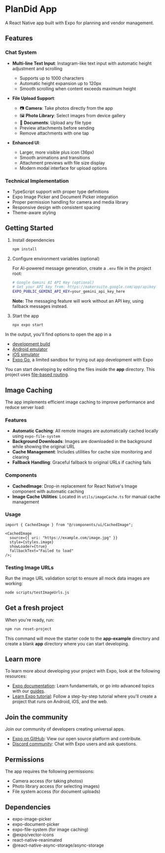 # PlanDid App

A React Native app built with Expo for planning and vendor management.

## Features

### Chat System

- **Multi-line Text Input**: Instagram-like text input with automatic height adjustment and scrolling
  - Supports up to 1000 characters
  - Automatic height expansion up to 120px
  - Smooth scrolling when content exceeds maximum height
- **File Upload Support**:

  - 📷 **Camera**: Take photos directly from the app
  - 🖼️ **Photo Library**: Select images from device gallery
  - 📎 **Documents**: Upload any file type
  - Preview attachments before sending
  - Remove attachments with one tap

- **Enhanced UI**:
  - Larger, more visible plus icon (36px)
  - Smooth animations and transitions
  - Attachment previews with file size display
  - Modern modal interface for upload options

### Technical Implementation

- TypeScript support with proper type definitions
- Expo Image Picker and Document Picker integration
- Proper permission handling for camera and media library
- Responsive design with consistent spacing
- Theme-aware styling

## Getting Started

1. Install dependencies

   ```bash
   npm install
   ```

2. Configure environment variables (optional)

   For AI-powered message generation, create a `.env` file in the project root:

   ```bash
   # Google Gemini AI API Key (optional)
   # Get your API key from: https://makersuite.google.com/app/apikey
   EXPO_PUBLIC_GEMINI_API_KEY=your_gemini_api_key_here
   ```

   **Note:** The messaging feature will work without an API key, using fallback messages instead.

3. Start the app

   ```bash
   npx expo start
   ```

In the output, you'll find options to open the app in a

- [development build](https://docs.expo.dev/develop/development-builds/introduction/)
- [Android emulator](https://docs.expo.dev/workflow/android-studio-emulator/)
- [iOS simulator](https://docs.expo.dev/workflow/ios-simulator/)
- [Expo Go](https://expo.dev/go), a limited sandbox for trying out app development with Expo

You can start developing by editing the files inside the **app** directory. This project uses [file-based routing](https://docs.expo.dev/router/introduction).

## Image Caching

The app implements efficient image caching to improve performance and reduce server load:

### Features

- **Automatic Caching**: All remote images are automatically cached locally using `expo-file-system`
- **Background Downloads**: Images are downloaded in the background while showing the original URL
- **Cache Management**: Includes utilities for cache size monitoring and clearing
- **Fallback Handling**: Graceful fallback to original URLs if caching fails

### Components

- **CachedImage**: Drop-in replacement for React Native's Image component with automatic caching
- **Image Cache Utilities**: Located in `utils/imageCache.ts` for manual cache management

### Usage

```tsx
import { CachedImage } from "@/components/ui/CachedImage";

<CachedImage
  source={{ uri: "https://example.com/image.jpg" }}
  style={styles.image}
  showLoader={true}
  fallbackText="Failed to load"
/>;
```

### Testing Image URLs

Run the image URL validation script to ensure all mock data images are working:

```bash
node scripts/testImageUrls.js
```

## Get a fresh project

When you're ready, run:

```bash
npm run reset-project
```

This command will move the starter code to the **app-example** directory and create a blank **app** directory where you can start developing.

## Learn more

To learn more about developing your project with Expo, look at the following resources:

- [Expo documentation](https://docs.expo.dev/): Learn fundamentals, or go into advanced topics with our [guides](https://docs.expo.dev/guides).
- [Learn Expo tutorial](https://docs.expo.dev/tutorial/introduction/): Follow a step-by-step tutorial where you'll create a project that runs on Android, iOS, and the web.

## Join the community

Join our community of developers creating universal apps.

- [Expo on GitHub](https://github.com/expo/expo): View our open source platform and contribute.
- [Discord community](https://chat.expo.dev): Chat with Expo users and ask questions.

## Permissions

The app requires the following permissions:

- Camera access (for taking photos)
- Photo library access (for selecting images)
- File system access (for document uploads)

## Dependencies

- expo-image-picker
- expo-document-picker
- expo-file-system (for image caching)
- @expo/vector-icons
- react-native-reanimated
- @react-native-async-storage/async-storage

